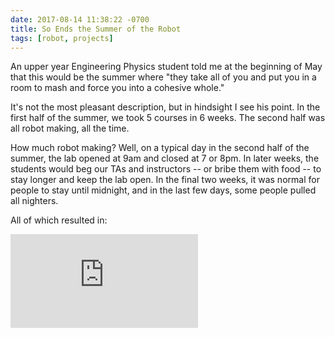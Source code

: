 ```yaml
---
date: 2017-08-14 11:38:22 -0700
title: So Ends the Summer of the Robot
tags: [robot, projects]
---
```

An upper year Engineering Physics student told me at the beginning of May that this would be the summer where "they take all of you and put you in a room to mash and force you into a cohesive whole."

It's not the most pleasant description, but in hindsight I see his point. In the first half of the summer, we took 5 courses in 6 weeks. The second half was all robot making, all the time.

How much robot making? Well, on a typical day in the second half of the summer, the lab opened at 9am and closed at 7 or 8pm. In later weeks, the students would beg our TAs and instructors -- or bribe them with food -- to stay longer and keep the lab open. In the final two weeks, it was normal for people to stay until midnight, and in the last few days, some people pulled all nighters.

All of which resulted in:

<div class="video"><iframe src="https://www.youtube.com/embed/PCNbXAErK9I" frameborder="0" allowfullscreen></iframe></div>